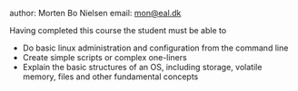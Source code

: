 author: Morten Bo Nielsen
email: mon@eal.dk

Having completed this course the student must be able to

* Do basic linux administration and configuration from the command line
* Create simple scripts or complex one-liners
* Explain the basic structures of an OS, including storage, volatile memory, files and other fundamental concepts

